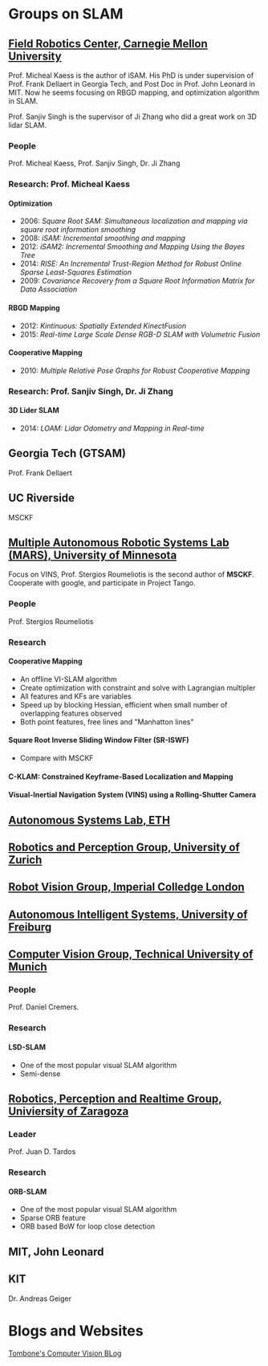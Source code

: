 # Groups on SLAM

## [Field Robotics Center, Carnegie Mellon University](http://www.frc.ri.cmu.edu/index.php)
Prof. Micheal Kaess is the author of iSAM. 
His PhD is under supervision of Prof. Frank Dellaert in Georgia Tech, and Post Doc in Prof. John Leonard in MIT.
Now he seems focusing on RBGD mapping, and optimization algorithm in SLAM.

Prof. Sanjiv Singh is the supervisor of Ji Zhang who did a great work on 3D lidar SLAM.

### People
Prof. Micheal Kaess, Prof. Sanjiv Singh, Dr. Ji Zhang

### Research: Prof. Micheal Kaess

#### Optimization
- 2006: _Square Root SAM: Simultaneous localization and mapping via square root information smoothing_
- 2008: _iSAM: Incremental smoothing and mapping_
- 2012: _iSAM2: Incremental Smoothing and Mapping Using the Bayes Tree_
- 2014: _RISE: An Incremental Trust-Region Method for Robust Online Sparse Least-Squares Estimation_
- 2009: _Covariance Recovery from a Square Root Information Matrix for Data Association_

#### RBGD Mapping
- 2012: _Kintinuous: Spatially Extended KinectFusion_
- 2015: _Real-time Large Scale Dense RGB-D SLAM with Volumetric Fusion_

#### Cooperative Mapping
- 2010: _Multiple Relative Pose Graphs for Robust Cooperative Mapping_

### Research: Prof. Sanjiv Singh, Dr. Ji Zhang

#### 3D Lider SLAM

- 2014: _LOAM: Lidar Odometry and Mapping in Real-time_

## Georgia Tech (GTSAM)
Prof. Frank Dellaert

## UC Riverside
MSCKF

## [Multiple Autonomous Robotic Systems Lab (MARS), University of Minnesota](http://mars.cs.umn.edu/)
Focus on VINS, Prof. Stergios Roumeliotis is the second author of **MSCKF**. Cooperate with google, and participate in Project Tango.

### People
Prof. Stergios Roumeliotis

### Research

#### Cooperative Mapping
- An offline VI-SLAM algorithm
- Create optimization with constraint and solve with Lagrangian multipler
- All features and KFs are variables
- Speed up by blocking Hessian, efficient when small number of overlapping features observed
- Both point features, free lines and "Manhatton lines"

#### Square Root Inverse Sliding Window Filter (SR-ISWF)
- Compare with MSCKF

#### C-KLAM: Constrained Keyframe-Based Localization and Mapping
#### Visual-Inertial Navigation System (VINS) using a Rolling-Shutter Camera


## [Autonomous Systems Lab, ETH](http://www.asl.ethz.ch/)

## [Robotics and Perception Group, University of Zurich](http://rpg.ifi.uzh.ch/index.html)

## [Robot Vision Group, Imperial Colledge London](https://wp.doc.ic.ac.uk/robotvision/)

## [Autonomous Intelligent Systems, University of Freiburg](http://ais.informatik.uni-freiburg.de/index_en.php)

## [Computer Vision Group, Technical University of Munich](http://vision.in.tum.de/l)

### People
Prof. Daniel Cremers.

### Research
#### LSD-SLAM
- One of the most popular visual SLAM algorithm
- Semi-dense

## [Robotics, Perception and Realtime Group, Univiersity of Zaragoza](http://robots.unizar.es/)

### Leader
Prof. Juan D. Tardos

### Research
#### ORB-SLAM
- One of the most popular visual SLAM algorithm
- Sparse ORB feature
- ORB based BoW for loop close detection


## MIT, John Leonard



## KIT
Dr. Andreas Geiger

## 

# Blogs and Websites

[Tombone's Computer Vision BLog](http://www.computervisionblog.com/)
